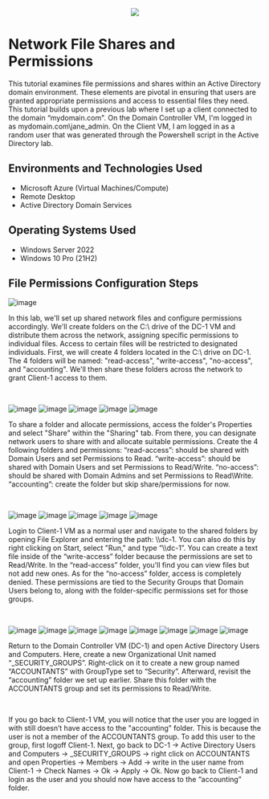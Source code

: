 <p align="center">
  <img src=https://github.com/jamstylr/Network-File-Shares-and-Permissions/assets/159660523/d3f2745c-1237-4b22-91b7-5f1852398133/>
</p>

<h1>Network File Shares and Permissions</h1>
This tutorial examines file permissions and shares within an Active Directory domain environment. These elements are pivotal in ensuring that users are granted appropriate permissions and access to essential files they need. This tutorial builds upon a previous lab where I set up a client connected to the domain “mydomain.com". On the Domain Controller VM, I'm logged in as mydomain.com\jane_admin. On the Client VM, I am logged in as a random user that was generated through the Powershell script in the Active Directory lab.

<h2>Environments and Technologies Used</h2>

- Microsoft Azure (Virtual Machines/Compute)
- Remote Desktop
- Active Directory Domain Services

<h2>Operating Systems Used </h2>

- Windows Server 2022
- Windows 10 Pro (21H2)

<h2>File Permissions Configuration Steps</h2>

![image](https://github.com/jamstylr/Network-File-Shares-and-Permissions/assets/159660523/b2d3771b-9bef-424a-b08e-89726d6e5ed3)
<p>
In this lab, we'll set up shared network files and configure permissions accordingly. We'll create folders on the C:\ drive of the DC-1 VM and distribute them across the network, assigning specific permissions to individual files. Access to certain files will be restricted to designated individuals. First, we will create 4 folders located in the C:\ drive on DC-1. The 4 folders will be named: "read-access", "write-access", "no-access", and "accounting". We'll then share these folders across the network to grant Client-1 access to them.
</p>
<br />

![image](https://github.com/jamstylr/Network-File-Shares-and-Permissions/assets/159660523/a0fcf52e-e45c-4f48-b14d-560d0dd098fc)
![image](https://github.com/jamstylr/Network-File-Shares-and-Permissions/assets/159660523/ad201111-13f3-4fa6-a65d-46791f6ac19a)
![image](https://github.com/jamstylr/Network-File-Shares-and-Permissions/assets/159660523/6fa67eb5-ef68-4a01-82ef-180fbe97d970)
![image](https://github.com/jamstylr/Network-File-Shares-and-Permissions/assets/159660523/4cacffc3-7546-48a2-8eab-a34d10ce82e3)
![image](https://github.com/jamstylr/Network-File-Shares-and-Permissions/assets/159660523/c8948666-04d7-49ad-92cf-6c7e13d80699)

<p>
To share a folder and allocate permissions, access the folder's Properties and select "Share" within the "Sharing" tab. From there, you can designate network users to share with and allocate suitable permissions. Create the 4 following folders and permissions: “read-access”: should be shared with Domain Users and set Permissions to Read. “write-access”: should be shared with Domain Users and set Permissions to Read/Write. “no-access”: should be shared with Domain Admins and set Permissions to Read\Write. “accounting”: create the folder but skip share/permissions for now.
</p>
<br />

![image](https://github.com/jamstylr/Network-File-Shares-and-Permissions/assets/159660523/60514ab2-84ee-44b9-8800-f775d488934f)
![image](https://github.com/jamstylr/Network-File-Shares-and-Permissions/assets/159660523/e4866a8c-1da5-400c-8d2e-142f38d5a596)
![image](https://github.com/jamstylr/Network-File-Shares-and-Permissions/assets/159660523/f71cd233-6b74-4fed-a3cb-dac0727f1c72)
![image](https://github.com/jamstylr/Network-File-Shares-and-Permissions/assets/159660523/b6c17e07-a667-4743-9d06-7fa0af5ab4bb)
![image](https://github.com/jamstylr/Network-File-Shares-and-Permissions/assets/159660523/7a36fe7e-cdb4-4936-8d49-b64dc8c84120)
<p>
Login to Client-1 VM as a normal user and navigate to the shared folders by opening File Explorer and entering the path: \\dc-1. You can also do this by right clicking on Start, select "Run," and type “\\dc-1”. You can create a text file inside of the “write-access” folder because the permissions are set to Read/Write. In the “read-access” folder, you'll find you can view files but not add new ones. As for the “no-access” folder, access is completely denied. These permissions are tied to the Security Groups that Domain Users belong to, along with the folder-specific permissions set for those groups.
</p>
<br />

![image](https://github.com/jamstylr/Network-File-Shares-and-Permissions/assets/159660523/900483f4-1e1f-4de9-92a5-6d6bac350836)
![image](https://github.com/jamstylr/Network-File-Shares-and-Permissions/assets/159660523/43bdb5c9-b092-46fa-8559-c8d595b86b3a)
![image](https://github.com/jamstylr/Network-File-Shares-and-Permissions/assets/159660523/47ac8932-a09e-461c-bbb8-44031169b9bf)
![image](https://github.com/jamstylr/Network-File-Shares-and-Permissions/assets/159660523/d3e4aecf-84b7-4b7a-bc05-a8360c647b9c)
![image](https://github.com/jamstylr/Network-File-Shares-and-Permissions/assets/159660523/f635b6ed-aee0-47a2-81a6-95614f3d8d67)
![image](https://github.com/jamstylr/Network-File-Shares-and-Permissions/assets/159660523/3886c1da-95ea-44dc-b608-be14be16d51f)
![image](https://github.com/jamstylr/Network-File-Shares-and-Permissions/assets/159660523/703a8e05-98b5-474e-8bb1-bfd4585481f8)
![image](https://github.com/jamstylr/Network-File-Shares-and-Permissions/assets/159660523/58f67bce-3cb9-4e07-8d5f-9d378a4fb6a4)
<p>
Return to the Domain Controller VM (DC-1) and open Active Directory Users and Computers. Here, create a new Organizational Unit named “_SECURITY_GROUPS”. Right-click on it to create a new group named “ACCOUNTANTS” with GroupType set to “Security”. Afterward, revisit the “accounting” folder we set up earlier. Share this folder with the ACCOUNTANTS group and set its permissions to Read/Write.
</p>
<br />

<p>
If you go back to Client-1 VM, you will notice that the user you are logged in with still doesn’t have access to the "accounting" folder. This is because the user is not a member of the ACCOUNTANTS group. To add this user to the group, first logoff Client-1. Next, go back to DC-1 -> Active Directory Users and Computers -> _SECURITY_GROUPS -> right click on ACCOUNTANTS and open Properties -> Members -> Add -> write in the user name from Client-1 -> Check Names -> Ok -> Apply -> Ok. Now go back to Client-1 and login as the user and you should now have access to the “accounting” folder.
</p>
<br />
